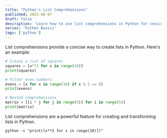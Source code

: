 ```yaml
---
title: "Python's List Comprehensions"
published: 2025-08-07
draft: false
description: 'Learn how to use list comprehensions in Python for concise and readable code.'
series: 'Python Basics'
tags: ['python']
---
```


List comprehensions provide a concise way to create lists in Python. Here's an example:

```python
# Create a list of squares
squares = [x**2 for x in range(10)]
print(squares)

# Filter even numbers
evens = [x for x in range(10) if x % 2 == 0]
print(evens)

# Nested comprehensions
matrix = [[i * j for j in range(5)] for i in range(5)]
print(matrix)
```

List comprehensions are a powerful feature for creating and transforming lists in Python.

```shell title="Running Python List Comprehensions"
python -c "print([x**2 for x in range(10)])"
```
